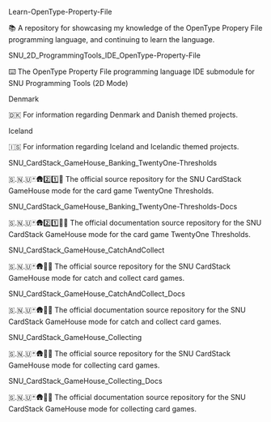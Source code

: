 
Learn-OpenType-Property-File

📚️ A repository for showcasing my knowledge of the OpenType Propery File programming language, and continuing to learn the language. 

SNU_2D_ProgrammingTools_IDE_OpenType-Property-File

⌨️ The OpenType Property File programming language IDE submodule for SNU Programming Tools (2D Mode)

Denmark

🇩🇰️ For information regarding Denmark and Danish themed projects.

Iceland

🇮🇸️ For information regarding Iceland and Icelandic themed projects.

SNU_CardStack_GameHouse_Banking_TwentyOne-Thresholds

🇸.🇳.🇺🃏️🛖️2️⃣️1️⃣️💾️ The official source repository for the SNU CardStack GameHouse mode for the card game TwentyOne Thresholds.

SNU_CardStack_GameHouse_Banking_TwentyOne-Thresholds-Docs

🇸.🇳.🇺🃏️🛖️2️⃣️1️⃣️💾️📖️ The official documentation source repository for the SNU CardStack GameHouse mode for the card game TwentyOne Thresholds.

SNU_CardStack_GameHouse_CatchAndCollect

🇸.🇳.🇺🃏️🛖️🥅️💾️ The official source repository for the SNU CardStack GameHouse mode for catch and collect card games.

SNU_CardStack_GameHouse_CatchAndCollect_Docs

🇸.🇳.🇺🃏️🛖️🥅️📖️ The official documentation source repository for the SNU CardStack GameHouse mode for catch and collect card games.

SNU_CardStack_GameHouse_Collecting

🇸.🇳.🇺🃏️🛖️🎴️💾️ The official source repository for the SNU CardStack GameHouse mode for collecting card games.

SNU_CardStack_GameHouse_Collecting_Docs

🇸.🇳.🇺🃏️🛖️🎴️📖️ The official documentation source repository for the SNU CardStack GameHouse mode for collecting card games.

